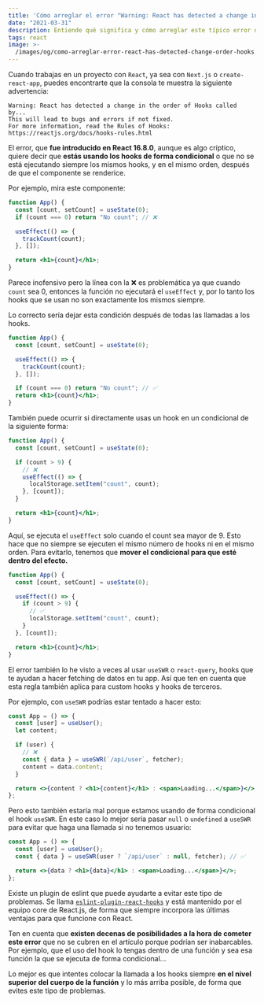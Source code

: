 ```yaml
---
title: 'Cómo arreglar el error "Warning: React has detected a change in the order of Hooks"'
date: "2021-03-31"
description: Entiende qué significa y cómo arreglar este típico error de React
tags: react
image: >-
  /images/og/como-arreglar-error-react-has-detected-change-order-hooks.jpg
---
```


Cuando trabajas en un proyecto con `React`, ya sea con `Next.js` o `create-react-app`, puedes encontrarte que la consola te muestra la siguiente advertencia:

```consola
Warning: React has detected a change in the order of Hooks called by...
This will lead to bugs and errors if not fixed.
For more information, read the Rules of Hooks: https://reactjs.org/docs/hooks-rules.html
```

El error, que **fue introducido en React 16.8.0**, aunque es algo críptico, quiere decir que **estás usando los hooks de forma condicional** o que no se está ejecutando siempre los mismos hooks, y en el mismo orden, después de que el componente se renderice.

Por ejemplo, mira este componente:

```jsx
function App() {
  const [count, setCount] = useState(0);
  if (count === 0) return "No count"; // ❌

  useEffect(() => {
    trackCount(count);
  }, []);

  return <h1>{count}</h1>;
}
```

Parece inofensivo pero la línea con la ❌ es problemática ya que cuando `count` sea 0, entonces la función no ejecutará el `useEffect` y, por lo tanto los hooks que se usan no son exactamente los mismos siempre.

Lo correcto sería dejar esta condición después de todas las llamadas a los hooks.

```jsx
function App() {
  const [count, setCount] = useState(0);

  useEffect(() => {
    trackCount(count);
  }, []);

  if (count === 0) return "No count"; // ✅
  return <h1>{count}</h1>;
}
```

También puede ocurrir si directamente usas un hook en un condicional de la siguiente forma:

```jsx
function App() {
  const [count, setCount] = useState(0);

  if (count > 9) {
    // ❌
    useEffect(() => {
      localStorage.setItem("count", count);
    }, [count]);
  }

  return <h1>{count}</h1>;
}
```

Aquí, se ejecuta el `useEffect` solo cuando el count sea mayor de 9. Esto hace que no siempre se ejecuten el mismo número de hooks ni en el mismo orden. Para evitarlo, tenemos que **mover el condicional para que esté dentro del efecto.**

```jsx
function App() {
  const [count, setCount] = useState(0);

  useEffect(() => {
    if (count > 9) {
      // ✅
      localStorage.setItem("count", count);
    }
  }, [count]);

  return <h1>{count}</h1>;
}
```

El error también lo he visto a veces al usar `useSWR` o `react-query`, hooks que te ayudan a hacer fetching de datos en tu app. Así que ten en cuenta que esta regla también aplica para custom hooks y hooks de terceros.

Por ejemplo, con `useSWR` podrías estar tentado a hacer esto:

```jsx
const App = () => {
  const [user] = useUser();
  let content;

  if (user) {
    // ❌
    const { data } = useSWR(`/api/user`, fetcher);
    content = data.content;
  }

  return <>{content ? <h1>{content}</h1> : <span>Loading...</span>}</>;
};
```

Pero esto también estaría mal porque estamos usando de forma condicional el hook `useSWR`. En este caso lo mejor sería pasar `null` o `undefined` a `useSWR` para evitar que haga una llamada si no tenemos usuario:

```jsx
const App = () => {
  const [user] = useUser();
  const { data } = useSWR(user ? `/api/user` : null, fetcher); // ✅

  return <>{data ? <h1>{data}</h1> : <span>Loading...</span>}</>;
};
```

Existe un plugin de eslint que puede ayudarte a evitar este tipo de problemas. Se llama [`eslint-plugin-react-hooks`](https://www.npmjs.com/package/eslint-plugin-react-hooks) y está mantenido por el equipo core de React.js, de forma que siempre incorpora las últimas ventajas para que funcione con React.

Ten en cuenta que **existen decenas de posibilidades a la hora de cometer este error** que no se cubren en el artículo porque podrían ser inabarcables. Por ejemplo, que el uso del hook lo tengas dentro de una función y sea esa función la que se ejecuta de forma condicional...

Lo mejor es que intentes colocar la llamada a los hooks siempre **en el nivel superior del cuerpo de la función** y lo más arriba posible, de forma que evites este tipo de problemas.
